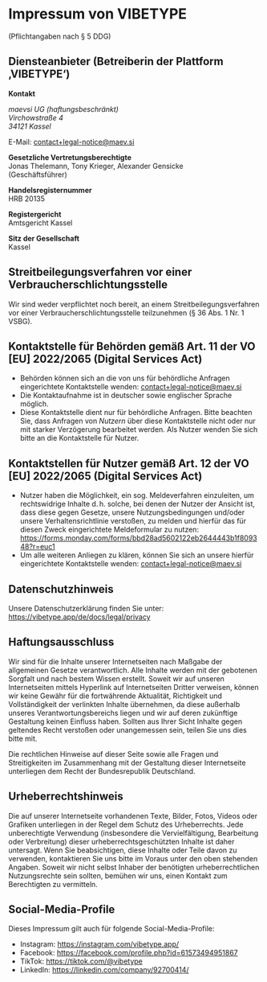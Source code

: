 # Impressum von VIBETYPE

(Pflichtangaben nach § 5 <abbr>DDG</abbr>)

## Diensteanbieter (Betreiberin der Plattform ‚VIBETYPE‘)

**Kontakt**

<address>
  maevsi <abbr>UG</abbr> (haftungsbeschränkt)
  <br/>
  Virchowstraße 4
  <br/>
  34121 Kassel
</address>

E-Mail: contact+legal-notice@maev.si

**Gesetzliche Vertretungsberechtigte**
<br />
Jonas Thelemann, Tony Krieger, Alexander Gensicke
<br />
(Geschäftsführer)

**Handelsregisternummer**
<br />
HRB 20135

**Registergericht**
<br />
Amtsgericht Kassel

<!-- **Umsatzsteuer-Identifikationsnummer nach § 27a <abbr>UstG</abbr>**:  -->

**Sitz der Gesellschaft**
<br />
Kassel

## Streitbeilegungsverfahren vor einer Verbraucherschlichtungsstelle

Wir sind weder verpflichtet noch bereit, an einem Streitbeilegungsverfahren vor einer Verbraucherschlichtungsstelle teilzunehmen (§ 36 Abs. 1 Nr. 1 VSBG).

<!-- TODO: include once 50 employees or an annual turnover or an annual balance sheet total of more than 10 million euros reached
## Angaben zu monatlich aktiven Nutzern der VIBETYPE-Plattform gemäß Art. 24 Abs. 2 der VO \[EU\] 2022/2065 (Digital Services Act)

Die Zahl der durchschnittlichen, monatlich aktiven Nutzer beträgt:  -->

## Kontaktstelle für Behörden gemäß Art. 11 der VO \[EU\] 2022/2065 (Digital Services Act)

- Behörden können sich an die von uns für behördliche Anfragen eingerichtete Kontaktstelle wenden: contact+legal-notice@maev.si
- Die Kontaktaufnahme ist in deutscher sowie englischer Sprache möglich.
- Diese Kontaktstelle dient nur für behördliche Anfragen. Bitte beachten Sie, dass Anfragen von *Nutzern* über diese Kontaktstelle nicht oder nur mit starker Verzögerung bearbeitet werden. Als Nutzer wenden Sie sich bitte an die Kontaktstelle für Nutzer.

## Kontaktstellen für Nutzer gemäß Art. 12 der VO \[EU\] 2022/2065 (Digital Services Act)

- Nutzer haben die Möglichkeit, ein sog. Meldeverfahren einzuleiten, um rechtswidrige Inhalte d. h. solche, bei denen der Nutzer der Ansicht ist, dass diese gegen Gesetze, unsere Nutzungsbedingungen und/oder unsere Verhaltensrichtlinie verstoßen, zu melden und hierfür das für diesen Zweck eingerichtete Meldeformular zu nutzen: https://forms.monday.com/forms/bbd28ad5602122eb2644443b1f809348?r=euc1
- Um alle weiteren Anliegen zu klären, können Sie sich an unsere hierfür eingerichtete Kontaktstelle wenden: contact+legal-notice@maev.si

## Datenschutzhinweis

Unsere Datenschutzerklärung finden Sie unter: https://vibetype.app/de/docs/legal/privacy

## Haftungsausschluss

Wir sind für die Inhalte unserer Internetseiten nach Maßgabe der allgemeinen Gesetze verantwortlich. Alle Inhalte werden mit der gebotenen Sorgfalt und nach bestem Wissen erstellt. Soweit wir auf unseren Internetseiten mittels Hyperlink auf Internetseiten Dritter verweisen, können wir keine Gewähr für die fortwährende Aktualität, Richtigkeit und Vollständigkeit der verlinkten Inhalte übernehmen, da diese außerhalb unseres Verantwortungsbereichs liegen und wir auf deren zukünftige Gestaltung keinen Einfluss haben. Sollten aus Ihrer Sicht Inhalte gegen geltendes Recht verstoßen oder unangemessen sein, teilen Sie uns dies bitte mit.

Die rechtlichen Hinweise auf dieser Seite sowie alle Fragen und Streitigkeiten im Zusammenhang mit der Gestaltung dieser Internetseite unterliegen dem Recht der Bundesrepublik Deutschland.

## Urheberrechtshinweis

Die auf unserer Internetseite vorhandenen Texte, Bilder, Fotos, Videos oder Grafiken unterliegen in der Regel dem Schutz des Urheberrechts. Jede unberechtigte Verwendung (insbesondere die Vervielfältigung, Bearbeitung oder Verbreitung) dieser urheberrechtsgeschützten Inhalte ist daher untersagt. Wenn Sie beabsichtigen, diese Inhalte oder Teile davon zu verwenden, kontaktieren Sie uns bitte im Voraus unter den oben stehenden Angaben. Soweit wir nicht selbst Inhaber der benötigten urheberrechtlichen Nutzungsrechte sein sollten, bemühen wir uns, einen Kontakt zum Berechtigten zu vermitteln.

## Social-Media-Profile

Dieses Impressum gilt auch für folgende Social-Media-Profile:

- Instagram: https://instagram.com/vibetype.app/
- Facebook: https://facebook.com/profile.php?id=61573494951867
- TikTok: https://tiktok.com/@vibetype
- LinkedIn: https://linkedin.com/company/92700414/
